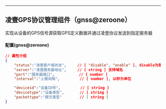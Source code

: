 ***
## 凌壹GPS协议管理组件（gnss@zeroone） 
实现从设备的GPS信号源获取GPS定义数据并通过凌壹协议发送到指定服务器

#### **配置(gnss@zeroone)**
```json
// 属性介绍
{
    "status":"凌壹客户端状态",     // [ "disable", "enable" ], disable为禁用, enable为启用
    "server":"凌壹服务器地址",     // [ string ] 支持域名
    "port":"服务器端口",           // [ number ]
    "interval":"上报间隔",         // [ number ], 以秒为单位

    "deviceid":"设备ID号",         // [ string ]
    "devicetype":"设备类型",       // [ string ]
    "packettype":"报文类型"        // [ string ]
}

```  

